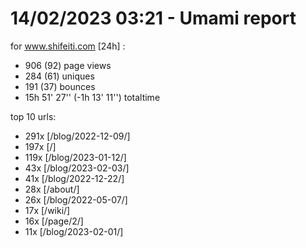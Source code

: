 # 14/02/2023 03:21 - Umami report
for www.shifeiti.com [24h] :

 - 906 (92) page views
 - 284 (61) uniques
 - 191 (37) bounces
 - 15h 51' 27'' (-1h 13' 11'') totaltime


top 10 urls:
 - 291x [/blog/2022-12-09/]
 - 197x [/]
 - 119x [/blog/2023-01-12/]
 - 43x [/blog/2023-02-03/]
 - 41x [/blog/2022-12-22/]
 - 28x [/about/]
 - 26x [/blog/2022-05-07/]
 - 17x [/wiki/]
 - 16x [/page/2/]
 - 11x [/blog/2023-02-01/]


